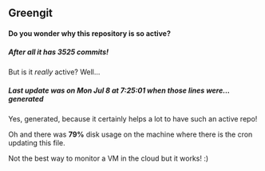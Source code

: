 ## Greengit

#### Do you wonder why this repository is so active?

##### After all it has 3525 commits!

But is it *really* active? Well...

##### Last update was on Mon Jul 8 at 7:25:01 when those lines were... generated

Yes, generated, because it certainly helps a lot to have such an active repo!

Oh and there was **79%** disk usage on the machine
where there is the cron updating this file.

Not the best way to monitor a VM in the cloud but it works! :)
